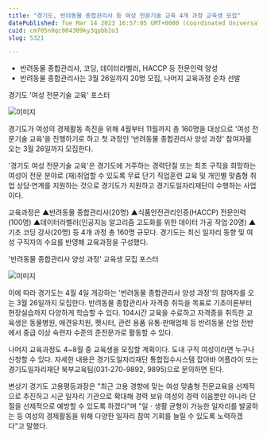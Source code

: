 ```yaml
---
title: "경기도, 반려동물 종합관리사 등 여성 전문기술 교육 4개 과정 교육생 모집"
datePublished: Tue Mar 14 2023 16:57:05 GMT+0000 (Coordinated Universal Time)
cuid: cm705n0qc004309ky3qpbb2o3
slug: 5321

---
```



- 반려동물 종합관리사, 코딩, 데이터라벨러, HACCP 등 전문인력 양성
- 반려동물 종합관리사는 3월 26일까지 20명 모집, 나머지 교육과정 순차 선발

경기도 '여성 전문기술 교육' 포스터

![이미지](https://cdn.hashnode.com/res/hashnode/image/upload/v1739258554663/14e97b18-8eff-450b-ae0b-fc17ec5f4e72.png)

경기도가 여성의 경제활동 촉진을 위해 4월부터 11월까지 총 160명을 대상으로 '여성 전문기술 교육'을 진행하기로 하고 첫 과정인 '반려동물 종합관리사 양성 과정' 참여자를 오는 3월 26일까지 모집한다.

'경기도 여성 전문기술 교육'은 경기도에 거주하는 경력단절 또는 최초 구직을 희망하는 여성이 전문 분야로 (재)취업할 수 있도록 무료 단기 직업훈련 교육 및 개인별 맞춤형 취업 상담·연계를 지원하는 것으로 경기도가 지원하고 경기도일자리재단이 수행하는 사업이다.

교육과정은 ▲반려동물 종합관리사(20명) ▲식품안전관리인증(HACCP) 전문인력(100명) ▲데이터라벨러(인공지능 알고리즘 고도화를 위한 데이터 가공 작업·20명) ▲기초 코딩 강사(20명) 등 4개 과정 총 160명 규모다. 경기도는 최신 일자리 동향 및 여성 구직자의 수요를 반영해 교육과정을 구성했다.

'반려동물 종합관리사 양성 과정' 교육생 모집 포스터

![이미지](https://cdn.hashnode.com/res/hashnode/image/upload/v1739258556760/65425f86-eac6-4f27-a5bf-4f527ab6eea2.jpeg)

이에 따라 경기도는 4월 4일 개강하는 '반려동물 종합관리사 양성 과정'의 참여자를 오는 3월 26일까지 모집한다. 반려동물 종합관리사 자격증 취득을 목표로 기초이론부터 현장실습까지 다양하게 학습할 수 있다. 104시간 교육을 수료하고 자격증을 취득한 교육생은 동물병원, 애견유치원, 펫시터, 관련 용품 유통·판매업체 등 반려동물 산업 전반에서 중급 이상 숙련자 수준의 준전문가로 활동할 수 있다.

나머지 교육과정도 4~8월 중 교육생을 모집할 계획이다. 도내 구직 여성이라면 누구나 신청할 수 있다. 자세한 내용은 경기도일자리재단 통합접수시스템 잡아바 어플라이 또는 경기도일자리재단 북부교육팀(031-270-9892, 9895)으로 문의하면 된다.

변상기 경기도 고용평등과장은 "최근 고용 경향에 맞는 여성 맞춤형 전문교육을 선제적으로 추진하고 시군 일자리 기관으로 확대해 경력 보유 여성의 경력 이음뿐만 아니라 단절을 선제적으로 예방할 수 있도록 하겠다"며 "일ㆍ생활 균형이 가능한 일자리를 발굴하는 등 여성의 경제활동을 위해 다양한 일자리 참여 기회를 늘릴 수 있도록 노력하겠다"고 말했다.